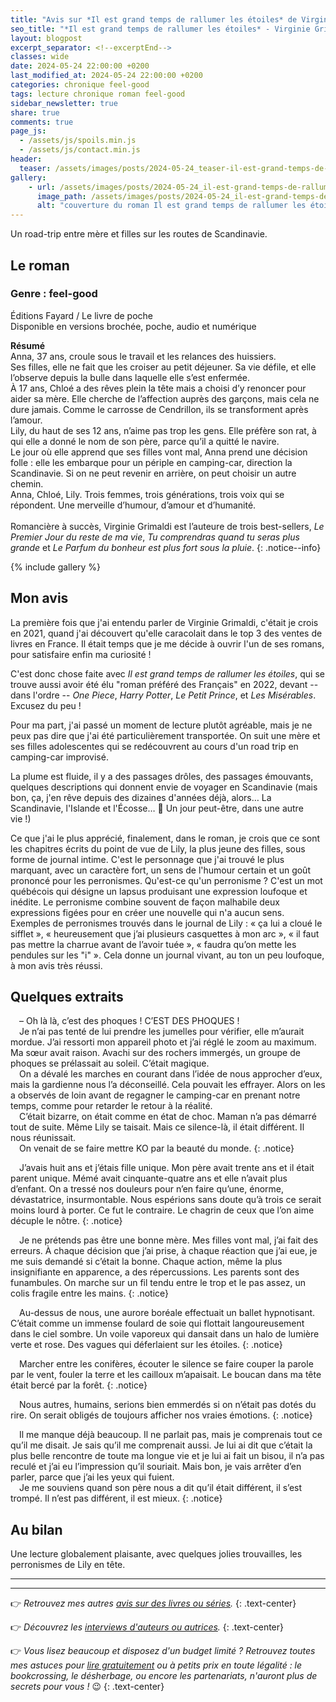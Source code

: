 ```yaml
---
title: "Avis sur *Il est grand temps de rallumer les étoiles* de Virginie Grimaldi"
seo_title: "*Il est grand temps de rallumer les étoiles* - Virginie Grimaldi&nbsp;: chronique"
layout: blogpost
excerpt_separator: <!--excerptEnd-->
classes: wide
date: 2024-05-24 22:00:00 +0200
last_modified_at: 2024-05-24 22:00:00 +0200
categories: chronique feel-good
tags: lecture chronique roman feel-good
sidebar_newsletter: true
share: true
comments: true
page_js:
  - /assets/js/spoils.min.js
  - /assets/js/contact.min.js
header:
  teaser: /assets/images/posts/2024-05-24_teaser-il-est-grand-temps-de-rallumer-les-etoiles.webp
gallery:
    - url: /assets/images/posts/2024-05-24_il-est-grand-temps-de-rallumer-les-etoiles-cover.webp
      image_path: /assets/images/posts/2024-05-24_il-est-grand-temps-de-rallumer-les-etoiles-cover.webp
      alt: "couverture du roman Il est grand temps de rallumer les étoiles"
---
```

Un road-trip entre mère et filles sur les routes de Scandinavie.
<!--excerptEnd-->


## Le roman

### Genre&nbsp;: feel-good

Éditions Fayard / Le livre de poche<br />
Disponible en versions brochée, poche, audio et numérique

**Résumé**<br />
Anna, 37&nbsp;ans, croule sous le travail et les relances des huissiers.<br/>
Ses filles, elle ne fait que les croiser au petit déjeuner. Sa vie défile, et elle l’observe depuis la bulle dans laquelle elle s’est enfermée.<br/>
À 17&nbsp;ans, Chloé a des rêves plein la tête mais a choisi d’y renoncer pour aider sa mère. Elle cherche de l’affection auprès des garçons, mais cela ne dure jamais. Comme le carrosse de Cendrillon, ils se transforment après l’amour.<br/>
Lily, du haut de ses 12&nbsp;ans, n’aime pas trop les gens. Elle préfère son rat, à qui elle a donné le nom de son père, parce qu’il a quitté le navire.<br/>
Le jour où elle apprend que ses filles vont mal, Anna prend une décision folle&nbsp;: elle les embarque pour un périple en camping-car, direction la Scandinavie. Si on ne peut revenir en arrière, on peut choisir un autre chemin.<br/>
Anna, Chloé, Lily. Trois femmes, trois générations, trois voix qui se répondent. Une merveille d’humour, d’amour et d’humanité.<br/>
<br/>
Romancière à succès, Virginie Grimaldi est l’auteure de trois best-sellers, *Le Premier Jour du reste de ma vie*, *Tu comprendras quand tu seras plus grande* et *Le Parfum du bonheur est plus fort sous la pluie*.
{: .notice--info}

{% include gallery %}


## Mon avis

La première fois que j'ai entendu parler de Virginie Grimaldi, c'était je crois en 2021, quand j'ai découvert qu'elle caracolait dans le top 3 des ventes de livres en France. Il était temps que je me décide à ouvrir l'un de ses romans, pour satisfaire enfin ma curiosité&nbsp;!

C'est donc chose faite avec *Il est grand temps de rallumer les étoiles*, qui se trouve aussi avoir été élu "roman préféré des Français" en 2022, devant -- dans l'ordre -- *One Piece*, *Harry Potter*, *Le Petit Prince*, et *Les Misérables*. Excusez du peu&nbsp;!

Pour ma part, j'ai passé un moment de lecture plutôt agréable, mais je ne peux pas dire que j'ai été particulièrement transportée. On suit une mère et ses filles adolescentes qui se redécouvrent au cours d'un road trip en camping-car improvisé.

La plume est fluide, il y a des passages drôles, des passages émouvants, quelques descriptions qui donnent envie de voyager en Scandinavie (mais bon, ça, j'en rêve depuis des dizaines d'années déjà, alors&hellip; La Scandinavie, l'Islande et l'Écosse&hellip; 🤩 Un jour peut-être, dans une autre vie&nbsp;!)

Ce que j'ai le plus apprécié, finalement, dans le roman, je crois que ce sont les chapitres écrits du point de vue de Lily, la plus jeune des filles, sous forme de journal intime. C'est le personnage que j'ai trouvé le plus marquant, avec un caractère fort, un sens de l'humour certain et un goût prononcé pour les perronismes. Qu'est-ce qu'un perronisme&nbsp;? C'est un mot québécois qui désigne un lapsus produisant une expression loufoque et inédite. Le perronisme combine souvent de façon malhabile deux expressions figées pour en créer une nouvelle qui n'a aucun sens. Exemples de perronismes trouvés dans le journal de Lily&nbsp;: &laquo;&nbsp;ça lui a cloué le sifflet&nbsp;&raquo;, &laquo;&nbsp;heureusement que j’ai plusieurs casquettes à mon arc&nbsp;&raquo;, &laquo;&nbsp;il faut pas mettre la charrue avant de l’avoir tuée&nbsp;&raquo;, &laquo;&nbsp;faudra qu’on mette les pendules sur les "i"&nbsp;&raquo;. Cela donne un journal vivant, au ton un peu loufoque, à mon avis très réussi.


## Quelques extraits

<span style="margin-left: 1em;"></span>–&nbsp;Oh là là, c’est des phoques&nbsp;! C’EST DES PHOQUES&nbsp;!<br/>
<span style="margin-left: 1em;"></span>Je n’ai pas tenté de lui prendre les jumelles pour vérifier, elle m’aurait mordue. J’ai ressorti mon appareil photo et j’ai réglé le zoom au maximum. Ma sœur avait raison. Avachi sur des rochers immergés, un groupe de phoques se prélassait au soleil. C’était magique.<br/>
<span style="margin-left: 1em;"></span>On a dévalé les marches en courant dans l’idée de nous approcher d’eux, mais la gardienne nous l’a déconseillé. Cela pouvait les effrayer. Alors on les a observés de loin avant de regagner le camping-car en prenant notre temps, comme pour retarder le retour à la réalité.<br/>
<span style="margin-left: 1em;"></span>C’était bizarre, on était comme en état de choc. Maman n’a pas démarré tout de suite. Même Lily se taisait. Mais ce silence-là, il était différent. Il nous réunissait.<br/>
<span style="margin-left: 1em;"></span>On venait de se faire mettre KO par la beauté du monde.
{: .notice}

<span style="margin-left: 1em;"></span>J’avais huit ans et j’étais fille unique. Mon père avait trente ans et il était parent unique. Mémé avait cinquante-quatre ans et elle n’avait plus d’enfant. On a tressé nos douleurs pour n’en faire qu’une, énorme, dévastatrice, insurmontable. Nous espérions sans doute qu’à trois ce serait moins lourd à porter. Ce fut le contraire. Le chagrin de ceux que l’on aime décuple le nôtre.
{: .notice}

<span style="margin-left: 1em;"></span>Je ne prétends pas être une bonne mère. Mes filles vont mal, j’ai fait des erreurs. À chaque décision que j’ai prise, à chaque réaction que j’ai eue, je me suis demandé si c’était la bonne. Chaque action, même la plus insignifiante en apparence, a des répercussions. Les parents sont des funambules. On marche sur un fil tendu entre le trop et le pas assez, un colis fragile entre les mains.
{: .notice}

<span style="margin-left: 1em;"></span>Au-dessus de nous, une aurore boréale effectuait un ballet hypnotisant. C’était comme un immense foulard de soie qui flottait langoureusement dans le ciel sombre. Un voile vaporeux qui dansait dans un halo de lumière verte et rose. Des vagues qui déferlaient sur les étoiles.
{: .notice}

<span style="margin-left: 1em;"></span>Marcher entre les conifères, écouter le silence se faire couper la parole par le vent, fouler la terre et les cailloux m’apaisait. Le boucan dans ma tête était bercé par la forêt.
{: .notice}

<span style="margin-left: 1em;"></span>Nous autres, humains, serions bien emmerdés si on n’était pas dotés du rire. On serait obligés de toujours afficher nos vraies émotions.
{: .notice}

<span style="margin-left: 1em;"></span>Il me manque déjà beaucoup. Il ne parlait pas, mais je comprenais tout ce qu’il me disait. Je sais qu’il me comprenait aussi. Je lui ai dit que c’était la plus belle rencontre de toute ma longue vie et je lui ai fait un bisou, il n’a pas reculé et j’ai eu l’impression qu’il souriait. Mais bon, je vais arrêter d’en parler, parce que j’ai les yeux qui fuient.<br/>
<span style="margin-left: 1em;"></span>Je me souviens quand son père nous a dit qu’il était différent, il s’est trompé. Il n’est pas différent, il est mieux.
{: .notice}


## Au bilan

Une lecture globalement plaisante, avec quelques jolies trouvailles, les perronismes de Lily en tête.

---
---
👉 *Retrouvez mes autres [avis sur des livres ou séries](/blog/tags#chronique).*
{: .text-center}

👉 *Découvrez les [interviews d'auteurs ou autrices](/blog/tags#interview).*
{: .text-center}

👉 *Vous lisez beaucoup et disposez d'un budget limité&nbsp;? Retrouvez toutes mes astuces pour [lire gratuitement](/lecture/2022/08/22/lire-gratuitement.html) ou à petits prix en toute légalité&nbsp;: le bookcrossing, le désherbage, ou encore les partenariats, n'auront plus de secrets pour vous&nbsp;!* 😉
{: .text-center}
